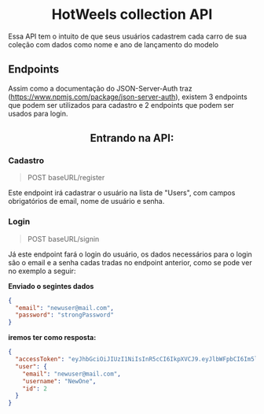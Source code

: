<h1 align="center">HotWeels collection API</h1>

Essa API tem o intuito de que seus usuários cadastrem cada carro de sua coleção com dados como nome e ano de lançamento do modelo

## Endpoints

Assim como a documentação do JSON-Server-Auth traz (https://www.npmjs.com/package/json-server-auth), existem 3 endpoints que podem ser utilizados para cadastro e 2 endpoints que podem ser usados para login.

<h2 align="center">Entrando na API:</h2>

### Cadastro

>POST baseURL/register

Este endpoint irá cadastrar o usuário na lista de "Users", com campos obrigatórios de email, nome de usuário e senha.

### Login

>POST baseURL/signin

Já este endpoint fará o login do usuário, os dados necessários para o login são o email e a senha cadas tradas no endpoint anterior, como se pode ver no exemplo a seguir:

<b>Enviado o segintes dados</b></br>
```json
{
  "email": "newuser@mail.com",
  "password": "strongPassword"
}
```
<b>iremos ter como resposta:</b></br>
```json
{
  "accessToken": "eyJhbGciOiJIUzI1NiIsInR5cCI6IkpXVCJ9.eyJlbWFpbCI6Im5ld3VzZXJAbWFpbC5jb20iLCJpYXQiOjE2MzUyNjg0MzMsImV4cCI6MTYzNTI3MjAzMywic3ViIjoiMiJ9.fD52Jmf80FJLjRFW3QMB5Cl3InQbDthcyGPVAOeDP2I",
  "user": {
    "email": "newuser@mail.com",
    "username": "NewOne",
    "id": 2
  }
}
```